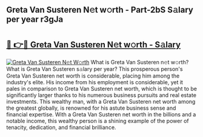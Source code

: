 ## Greta Van Susteren N𝚎t w𝚘rth - Part-2bS S𝚊lary per year r3gJa

# <h2><a href="http://gc526f.nevu.top/?p=Greta+Van+Susteren">🔗 👉🔴 Greta Van Susteren N𝚎t w𝚘rth - S𝚊lary</a></h2>

[![Greta Van Susteren N𝚎t W𝚘rth](https://i.imgur.com/Oavwk0R.jpeg)](http://gc526f.nevu.top/?p=Greta+Van+Susteren)
What is Greta Van Susteren n𝚎t w𝚘rth? What is Greta Van Susteren s𝚊lary per year?
This prosperous person's Greta Van Susteren net worth is considerable, placing him among the industry's elite. His income from his employment is considerable, yet it pales in comparison to Greta Van Susteren net worth, which is thought to be significantly larger thanks to his numerous business pursuits and real estate investments. This wealthy man, with a Greta Van Susteren net worth among the greatest globally, is renowned for his astute business sense and financial expertise. With a Greta Van Susteren net worth in the billions and a notable income, this wealthy person is a shining example of the power of tenacity, dedication, and financial brilliance.
